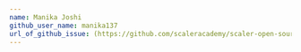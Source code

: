 ```yaml
---
name: Manika Joshi
github_user_name: manika137
url_of_github_issue: (https://github.com/scaleracademy/scaler-open-source-september-challenge/issues/134)https://github.com/scaleracademy/scaler-open-source-september-challenge/issues/134
---
```

